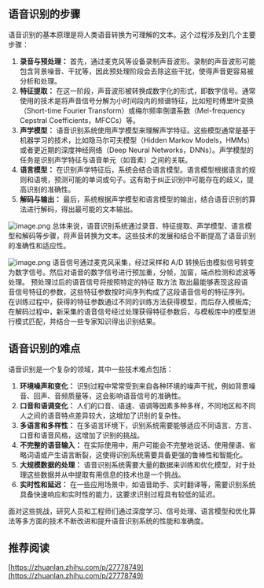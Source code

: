## 语音识别的步骤
语音识别的基本原理是将人类语音转换为可理解的文本。这个过程涉及到几个主要步骤：

1.  **录音与预处理：** 首先，通过麦克风等设备录制声音波形。录制的声音波形可能包含背景噪音、干扰等，因此预处理阶段会去除这些干扰，使得声音更容易被分析和处理。 
2.  **特征提取：** 在这一阶段，声音波形被转换成数字化的形式，即数字信号。通常使用的技术是将声音信号分解为小时间段内的频谱特征，比如短时傅里叶变换（Short-time Fourier Transform）或梅尔频率倒谱系数（Mel-frequency Cepstral Coefficients，MFCCs）等。 
3.  **声学模型：** 语音识别系统使用声学模型来理解声学特征。这些模型通常是基于机器学习的技术，比如隐马尔可夫模型（Hidden Markov Models，HMMs）或者更近期的深度神经网络（Deep Neural Networks，DNNs）。声学模型的任务是识别声学特征与语音单元（如音素）之间的关联。 
4.  **语言模型：** 在识别声学特征后，系统会结合语言模型。语言模型根据语言的规则和语境，预测可能的单词或句子。这有助于纠正识别中可能存在的歧义，提高识别的准确性。 
5.  **解码与输出：** 最后，系统根据声学模型和语言模型的输出，结合语音识别的算法进行解码，得出最可能的文本输出。 

![image.png](https://cdn.nlark.com/yuque/0/2023/png/12719710/1700532065637-a079a9ef-f9e8-4cde-bb90-8ad335ea336b.png#averageHue=%23fbfbfb&clientId=ub64edbb1-e1f0-4&from=paste&height=253&id=ueb34e9ec&originHeight=253&originWidth=688&originalType=binary&ratio=1&rotation=0&showTitle=false&size=42715&status=done&style=none&taskId=u1ca7f797-268c-46eb-8442-ed1191a5331&title=&width=688)
总体来说，语音识别系统通过录音、特征提取、声学模型、语言模型和解码等步骤，将声音转换为文本。这些技术的发展和结合不断提高了语音识别的准确性和适应性。

![image.png](https://cdn.nlark.com/yuque/0/2023/png/12719710/1700532092434-ed9ab2e1-0a10-48f4-851d-28554d59fed9.png#averageHue=%23fcfcfc&clientId=ub64edbb1-e1f0-4&from=paste&height=546&id=u54fcf1ec&originHeight=546&originWidth=730&originalType=binary&ratio=1&rotation=0&showTitle=false&size=143441&status=done&style=none&taskId=u3a1e49be-0401-488e-9218-af8c440e7b7&title=&width=730)
语音信号通过麦克风采集，经过采样和 A/D 转换后由模拟信号转变为数字信号。然后对语音的数字信号进行预加重，分帧，加窗，端点检测和滤波等处理。 预处理过后的语音信号将按照特定的特征 取方法 取出最能够表现这段语 音信号特征的参数，这些特征参数按时间序列构成了这段语音信号的特征序列。 在训练过程中，获得的特征参数通过不同的训练方法获得模型，而后存入模板库;在解码过程中，新采集的语音信号经过处理获得特征参数后，与模板库中的模型进行模式匹配，并结合一些专家知识得出识别结果。
## 语音识别的难点

语音识别是一个复杂的领域，其中一些技术难点包括：

1. **环境噪声和变化：** 识别过程中常常受到来自各种环境的噪声干扰，例如背景噪音、回声、音频质量等，这会影响语音信号的准确性。
2. **口音和语调变化：** 人们的口音、语速、语调等因素多种多样，不同地区和不同人之间的语音特点差异较大，这增加了识别的复杂性。
3. **多语言和多样性：** 在多语言环境下，识别系统需要能够适应不同语言、方言、口音和语音风格，这增加了识别的挑战。
4. **不完整的语音输入：** 在实际使用中，用户可能会不完整地说话、使用俚语、省略词语或产生语言断裂，这使得识别系统需要具备更强的鲁棒性和智能化。
5. **大规模数据的处理：** 语音识别系统需要大量的数据来训练和优化模型，对于处理这些数据并从中提取有用信息的技术也是一个挑战。
6. **实时性和延迟：** 在一些应用场景中，如语音助手、实时翻译等，需要识别系统具备快速响应和实时性的能力，这要求识别过程具有较低的延迟。

面对这些挑战，研究人员和工程师们通过深度学习、信号处理、语言模型和优化算法等多方面的技术不断改进和提升语音识别系统的性能和准确度。
## 推荐阅读
[https://zhuanlan.zhihu.com/p/27778749](https://zhuanlan.zhihu.com/p/27778749) 
